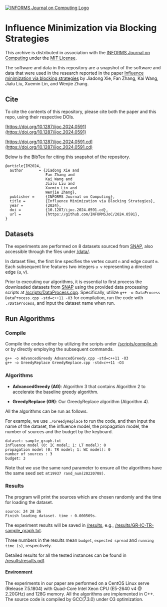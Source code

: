 [![INFORMS Journal on Computing Logo](https://INFORMSJoC.github.io/logos/INFORMS_Journal_on_Computing_Header.jpg)](https://pubsonline.informs.org/journal/ijoc)

<!-- # 2024.0591 -->

# Influence Minimization via Blocking Strategies

This archive is distributed in association with the [INFORMS Journal on Computing](https://pubsonline.informs.org/journal/ijoc) under the [MIT License](LICENSE).

The software and data in this repository are a snapshot of the software and data that were used in the research reported in the paper [Influence minimization via blocking strategies](https://doi.org/10.1287/ijoc.2024.0591) by Jiadong Xie, Fan Zhang, Kai Wang, Jialu Liu, Xuemin Lin, and Wenjie Zhang.

## Cite

To cite the contents of this repository, please cite both the paper and this repo, using their respective DOIs.

[https://doi.org/10.1287/ijoc.2024.0591](https://doi.org/10.1287/ijoc.2024.0591)

[https://doi.org/10.1287/ijoc.2024.0591.cd](https://doi.org/10.1287/ijoc.2024.0591.cd)

Below is the BibTex for citing this snapshot of the repository.

```
@article{IM2024,
  author       = {Jiadong Xie and
                  Fan Zhang and
                  Kai Wang and
                  Jialu Liu and
                  Xuemin Lin and
                  Wenjie Zhang},
  publisher =     {INFORMS Journal on Computing},
  title =         {Influence Minimization via Blocking Strategies},
  year =          {2024},
  doi =           {10.1287/ijoc.2024.0591.cd},
  url =           {https://github.com/INFORMSJoC/2024.0591},
}  
```



## Datasets

The experiments are performed on 8 datasets sourced from [SNAP](http://snap.stanford.edu), also accessible through the files under [/data/](/data/).

In dataset files, the first line specifies the vertex count `n` and edge count `m`. Each subsequent line features two integers `u v` representing a directed edge $(u,v)$.

Prior to executing our algorithms, it is essential to first process the downloaded datasets from [SNAP](http://snap.stanford.edu) using the provided data processing scripts at [/scripts/DataProcess.cpp](/scripts/DataProcess.cpp).
Specifically, utilize `g++ -o DataProcess DataProcess.cpp -std=c++11 -O3` for compilation, run the code with `./DataProcess`, and input the dataset name when run.


## Run Algorithms

### Compile

Compile the codes either by utilizing the scripts under [/scripts/compile.sh](./scripts/compile.sh) or by directly employing the subsequent commands.

```shell
g++ -o AdvancedGreedy AdvancedGreedy.cpp -std=c++11 -O3
g++ -o GreedyReplace GreedyReplace.cpp -std=c++11 -O3
```

### Algorithms

* **AdvancedGreedy (AG)**: Algorithm 3 that contains Algorithm 2 to accelerate the baseline greedy algorithm.

* **GreedyReplace (GR)**: Our GreedyReplace algorithm (Algorithm 4).

All the algorithms can be run as follows.

For example, we use `./GreedyReplace` to run the code, and then input the name of the dataset, the influence model, the propagation model, the number of sources and the budget by the keyboard.

```shell
dataset: sample_graph.txt
influence model (0: IC model; 1: LT model): 0
propagation model (0: TR model; 1: WC model): 0
number of sources : 3
budget: 3
```
Note that we use the same rand parameter to ensure all the algorithms have the same seed set: `mt19937 rand_num(20220708)`.

### Results

The program will print the sources which are chosen randomly and the time for loading the dataset.

```shell
source: 24 28 36 
Finish loading dataset. time : 0.000569s.
```

The experiment results will be saved in [/results](/results/), e.g., [/results/GR-IC-TR-sample_graph.txt](/results/GR-IC-TR-sample_graph.txt).

Three numbers in the results mean `budget`, `expected spread` and `running time (s)`, respectively.

Detailed results for all the tested instances can be found in [/results/results.pdf](/results/results.pdf).

#### Environment

The experiments in our paper are performed on a CentOS Linux serve (Release 7.5.1804) with Quad-Core Intel Xeon CPU (E5-2640 v4 @ 2.20GHz) and 128G memory. All the algorithms are implemented in C++. The source code is compiled by GCC(7.3.0) under O3 optimization.